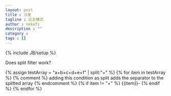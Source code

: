 ```yaml
---
layout: post
title : 沙发
tagline : 日志模式
author : nekofs
description : ""
category : 
tags : []
---
```

{% include JB/setup %}

Does split filter work?

{% assign testArray = "a+b+c+d+e+f" | split:"+" %} 
{% for item in testArray %} 
{% comment %} 
adding this condition as split adds the separator to the splitted array 
{% endcomment %} 
{% if item != "+" %} 
{{item}}- 
{% endif %} 
{% endfor %} 
